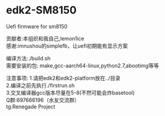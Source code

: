 # edk2-SM8150
Uefi firmware for sm8150

贡献者:本组织和我自己,lemon1ice  
感谢:imnushou的simplefb，让uefi初期能有显示方案  

编译方法:./build.sh  
需要安装的包: make,gcc-aarch64-linux,python2.7,abootimg等等  

注意事项: 1.请把edk2和edk2-platform放在../目录  
         2.编译之前先执行./firstrun.sh  
         3.交叉编译器gcc版本尽量在5-8(不然可能会炸basetool)  
Q群:697666196（水友交流群）  
tg:Renegade Project  
